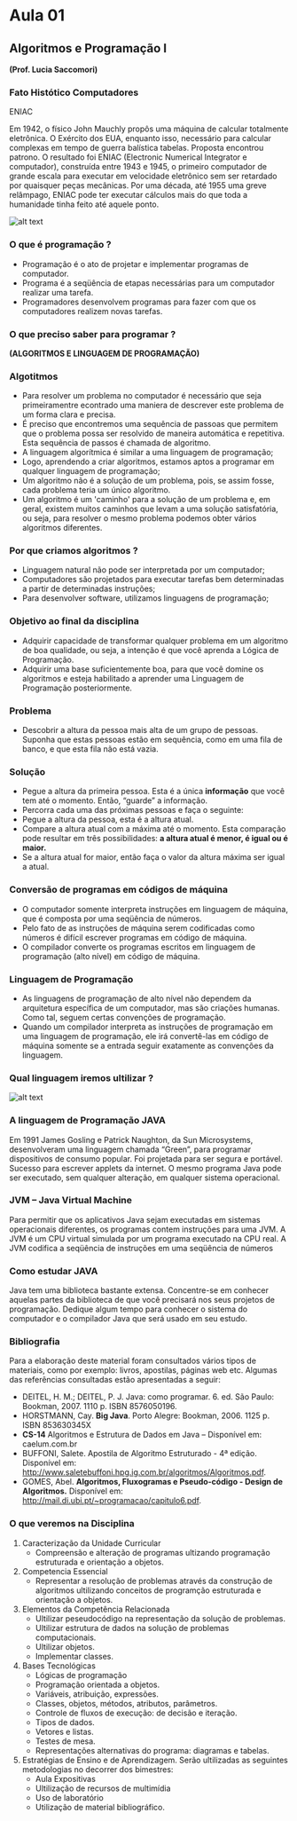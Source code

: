 # Aula 01 #

## Algoritmos e Programação I ##

**(Prof. Lucia Saccomori)**

### Fato Histótico Computadores ###

ENIAC

Em 1942, o físico John Mauchly propôs uma máquina de calcular totalmente eletrônica. O Exército dos EUA, enquanto isso, necessário para calcular complexas em tempo de guerra balística tabelas. Proposta encontrou patrono.
O resultado foi ENIAC (Electronic Numerical Integrator e computador), construída entre 1943 e 1945, o primeiro computador de grande escala para executar em velocidade eletrônico sem ser retardado por quaisquer peças mecânicas. Por uma década, até 1955 uma greve relâmpago, ENIAC pode ter executar cálculos mais do que toda a humanidade tinha feito até aquele ponto.

![alt text](https://github.com/gabcorrea/ads-senacRS/blob/master/algoritmos-e-programacao-i/aula-01/img/eniac.jpg "ENIAC")

### O que é programação ? ###

 + Programação é o ato de projetar e implementar programas de computador.
 + Programa é a seqüência de etapas necessárias para um computador realizar uma tarefa.
 + Programadores desenvolvem programas para fazer com que os computadores realizem novas tarefas.

### O que preciso saber para programar ? ###

**(ALGORITMOS E LINGUAGEM DE PROGRAMAÇÃO)**

### Algotitmos ###

 + Para resolver um problema no computador é necessário que seja primeiramentre econtrado uma maniera de descrever este problema de um forma clara e precisa.
 + É preciso que encontremos uma sequência de passoas que permitem que o problema possa ser resolvido de maneira automática e repetitiva. Esta sequência de passos é chamada de algoritmo.
 + A linguagem algorítmica é similar a uma linguagem de programação;
 + Logo, aprendendo a criar algoritmos, estamos aptos a programar em qualquer linguagem de programação;
 + Um algoritmo não é a solução de um problema, pois, se assim fosse, cada problema teria um único algoritmo.
 + Um algoritmo é um 'caminho' para a solução de um problema e, em geral, existem muitos caminhos que levam a uma solução satisfatória, ou seja, para resolver o mesmo problema podemos obter vários algoritmos diferentes.

### Por que criamos algoritmos ? ###

 + Linguagem natural não pode ser interpretada por um computador;
 + Computadores são projetados para executar tarefas bem determinadas a partir de determinadas instruções;
 + Para desenvolver software, utilizamos linguagens de programação;

### Objetivo ao final da disciplina ###

 + Adquirir capacidade de transformar qualquer problema em um algoritmo de boa qualidade, ou seja, a intenção é que você aprenda a Lógica de Programação.
 + Adquirir uma base suficientemente boa, para que você domine os algoritmos e esteja habilitado a aprender uma Linguagem de Programação posteriormente.

### Problema ###

 + Descobrir a altura da pessoa mais alta de um grupo de pessoas. Suponha que estas pessoas estão em sequência, como em uma fila de banco, e que esta fila não está vazia.

### Solução ###

 + Pegue a altura da primeira pessoa. Esta é a única **informação** que você tem até o momento. Então, “guarde” a informação.
 + Percorra cada uma das próximas pessoas e faça o seguinte:
 + Pegue a altura da pessoa, esta é a altura atual.
 + Compare a altura atual com a máxima até o momento. Esta comparação pode resultar em três possibilidades: **a altura atual é menor, é igual ou é maior.**
 + Se a altura atual for maior, então faça o valor da altura máxima ser igual a atual.

### Conversão de programas em códigos de máquina ###

 + O computador somente interpreta instruções em linguagem de máquina, que é composta por uma seqüência de números.
 + Pelo fato de as instruções de máquina serem codificadas como números é difícil escrever programas em código de máquina.
 + O compilador converte os programas escritos em linguagem de programação (alto nível) em código de máquina.

### Linguagem de Programação ###
 + As linguagens de programação de alto nível não dependem da arquitetura específica de um computador, mas são criações humanas. Como tal, seguem certas convenções de programação.
 + Quando um compilador interpreta as instruções de programação em uma linguagem de programação, ele irá convertê-las em código de máquina somente se a entrada seguir exatamente as convenções da linguagem.

### Qual linguagem iremos ultilizar ? ###

![alt text](https://github.com/gabcorrea/ads-senacRS/blob/master/algoritmos-e-programacao-i/aula-01/img/java-icon.png "Java")

### A linguagem de Programação JAVA ###

Em 1991 James Gosling e Patrick Naughton, da Sun Microsystems, desenvolveram uma linguagem chamada “Green”, para programar dispositivos de consumo popular. Foi projetada para ser segura e portável. Sucesso para escrever applets da internet. O mesmo programa Java pode ser executado, sem qualquer alteração, em qualquer sistema operacional.

### JVM – Java Virtual Machine ###

Para permitir que os aplicativos Java sejam executadas em sistemas operacionais diferentes, os programas contem instruções para uma JVM. A JVM é um CPU virtual simulada por um programa executado na CPU real. A JVM codifica a seqüência de instruções em uma seqüência de números

### Como estudar JAVA ###

Java tem uma biblioteca bastante extensa. Concentre-se em conhecer aquelas partes da biblioteca de que você precisará nos seus projetos de programação. Dedique algum tempo para conhecer o sistema do computador e o compilador Java que será usado em seu estudo.

### Bibliografia ###

Para a elaboração deste material foram consultados vários tipos de materiais, como por exemplo: livros, apostilas, páginas web etc. Algumas das referências consultadas estão apresentadas a seguir:
 + DEITEL, H. M.; DEITEL, P. J. Java: como programar. 6. ed. São Paulo: Bookman, 2007. 1110 p. ISBN 8576050196.
 + HORSTMANN, Cay. **Big Java**. Porto Alegre: Bookman, 2006. 1125 p. ISBN 853630345X
 + **CS-14** Algoritmos e Estrutura de Dados em Java – Disponível em: caelum.com.br
 + BUFFONI, Salete. Apostila de Algoritmo Estruturado - 4ª edição. Disponível em: http://www.saletebuffoni.hpg.ig.com.br/algoritmos/Algoritmos.pdf.
 + GOMES, Abel. **Algoritmos, Fluxogramas e Pseudo-código - Design de Algoritmos.** Disponível em: http://mail.di.ubi.pt/~programacao/capitulo6.pdf.

### O que veremos na Disciplina ###

1. Caracterização da Unidade Curricular
	* Compreensão e alteração de programas ultizando programação estruturada e orientação a objetos.
2. Competencia Essencial
	* Representar a resolução de problemas através da construção de algoritmos ultilizando conceitos de programção estruturada e orientação a objetos.
3. Elementos da Competência Relacionada
	* Ultilizar peseudocódigo na representação da solução de problemas.
	* Ultilizar estrutura de dados na solução de problemas computacionais.
	* Ultilizar objetos.
	* Implementar classes.
4. Bases Tecnológicas
	* Lógicas de programação
	* Programação orientada a objetos.
	* Variáveis, atribuição, expressões.
	* Classes, objetos, métodos, atributos, parâmetros.
	* Controle de fluxos de execução: de decisão e iteração.
	* Tipos de dados.
	* Vetores e listas.
	* Testes de mesa.
	* Representações alternativas do programa: diagramas e tabelas.
5. Estratégias de Ensino e de Aprendizagem. Serão ultilizadas as seguintes metodologias no decorrer dos bimestres:
	* Aula Expositivas
	* Ultilização de recursos de multimídia
	* Uso de laboratório
	* Utilização de material bibliográfico.